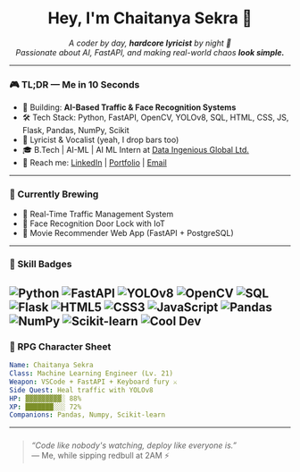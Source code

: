 
<h1 align="center">Hey, I'm Chaitanya Sekra 👾</h1>

<p align="center">
  <em>A coder by day, <strong>hardcore lyricist</strong> by night 🎸<br>
  Passionate about AI, FastAPI, and making real-world chaos <strong>look simple.</strong></em>
</p>

---

### 🎮 TL;DR — Me in 10 Seconds

- 🔭 Building: **AI-Based Traffic & Face Recognition Systems**
- 🛠️ Tech Stack: Python, FastAPI, OpenCV, YOLOv8, SQL, HTML, CSS, JS, Flask, Pandas, NumPy, Scikit
- 🎤 Lyricist & Vocalist (yeah, I drop bars too)
- 🎓 B.Tech | AI-ML | AI ML Intern at [Data Ingenious Global Ltd.](https://www.data.in/)
- 💌 Reach me: [LinkedIn](linkedin.com/in/chaitanya-sekra/)  | [Portfolio](https://chaitanya-sekra-portfolio.netlify.app/) | [Email](https://mail.google.com/mail/u/0/?fs=1&to=work.chaitanyasekra@gmail.com&tf=cm)

---

### 🧪 Currently Brewing

- 🚦 Real-Time Traffic Management System
- 🔐 Face Recognition Door Lock with IoT
- 🍿 Movie Recommender Web App (FastAPI + PostgreSQL)

---

### 🧠 Skill Badges

![Python](https://img.shields.io/badge/Python-3776AB?style=for-the-badge&logo=python&logoColor=white)
![FastAPI](https://img.shields.io/badge/FastAPI-009688?style=for-the-badge&logo=fastapi&logoColor=white)
![YOLOv8](https://img.shields.io/badge/YOLOv8-111111?style=for-the-badge&logo=openai&logoColor=white)
![OpenCV](https://img.shields.io/badge/OpenCV-5C3EE8?style=for-the-badge&logo=opencv&logoColor=white)
![SQL](https://img.shields.io/badge/PostgreSQL-336791?style=for-the-badge&logo=postgresql&logoColor=white)
![Flask](https://img.shields.io/badge/Flask-000000?style=for-the-badge&logo=flask&logoColor=white)
![HTML5](https://img.shields.io/badge/HTML5-E34F26?style=for-the-badge&logo=html5&logoColor=white)
![CSS3](https://img.shields.io/badge/CSS3-1572B6?style=for-the-badge&logo=css3&logoColor=white)
![JavaScript](https://img.shields.io/badge/JavaScript-F7DF1E?style=for-the-badge&logo=javascript&logoColor=black)
![Pandas](https://img.shields.io/badge/Pandas-150458?style=for-the-badge&logo=pandas&logoColor=white)
![NumPy](https://img.shields.io/badge/NumPy-013243?style=for-the-badge&logo=numpy&logoColor=white)
![Scikit-learn](https://img.shields.io/badge/Scikit--learn-F7931E?style=for-the-badge&logo=scikitlearn&logoColor=white)
![Cool Dev](https://img.shields.io/badge/Certified_Cool_Dev-ff69b4?style=for-the-badge)
---

### 🧙 RPG Character Sheet

```yaml
Name: Chaitanya Sekra
Class: Machine Learning Engineer (Lv. 21)
Weapon: VSCode + FastAPI + Keyboard fury ⚔️
Side Quest: Heal traffic with YOLOv8
HP: ▓▓▓▓▓▓▓▓▓░ 88%
XP: ███████░░░ 72%
Companions: Pandas, Numpy, Scikit-learn
```
---

###
> *“Code like nobody's watching, deploy like everyone is.”*  
> — Me, while sipping redbull at 2AM ⚡


